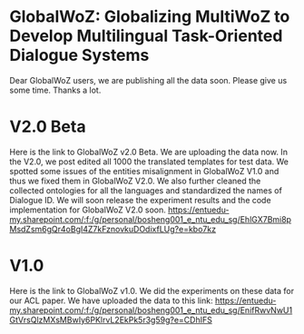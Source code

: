 # GlobalWoZ: Globalizing MultiWoZ to Develop Multilingual Task-Oriented Dialogue Systems
Dear GlobalWoZ users, we are publishing all the data soon. Please give us some time. Thanks a lot. 

# V2.0 Beta
Here is the link to GlobalWoZ v2.0 Beta. We are uploading the data now. In the V2.0, we post edited all 1000 the translated templates for test data. We spotted some issues of the entities misalignment in GlobalWoZ V1.0 and thus we fixed them in GlobalWoZ V2.0. We also further cleaned the collected ontologies for all the languages and standardized the names of Dialogue ID. We will soon release the experiment results and the code implementation for GlobalWoZ V2.0 soon. 
https://entuedu-my.sharepoint.com/:f:/g/personal/bosheng001_e_ntu_edu_sg/EhlGX7Bmi8pMsdZsm6gQr4oBgI4Z7kFznovkuDOdixfLUg?e=kbo7kz
# V1.0
Here is the link to GlobalWoZ v1.0. We did the experiments on these data for our ACL paper. 
We have uploaded the data to this link:
https://entuedu-my.sharepoint.com/:f:/g/personal/bosheng001_e_ntu_edu_sg/EnifRwvNwU1GtVrsQlzMXsMBwIy6PKlrvL2EkPk5r3g59g?e=CDhIFS
